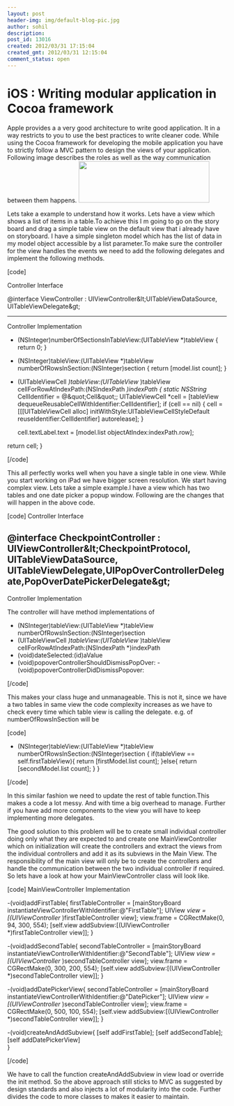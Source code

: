 ```yaml
---
layout: post
header-img: img/default-blog-pic.jpg
author: sohil
description: 
post_id: 13016
created: 2012/03/31 17:15:04
created_gmt: 2012/03/31 12:15:04
comment_status: open
---
```


# iOS : Writing modular application in Cocoa framework

<p>Apple provides a a very good architecture to write good application. It in a way restricts to you to use the best practices to write cleaner code. While using the Cocoa framework for developing the mobile application you have to strictly follow a MVC pattern to design the views of your application. Following image describes the roles as well as the way communication between them happens.
<!--more-->
<a href="http://xebee.xebia.in/wp-content/uploads/2012/03/Screen-Shot-2012-03-31-at-3.58.26-PM.png"><img src="http://xebee.xebia.in/wp-content/uploads/2012/03/Screen-Shot-2012-03-31-at-3.58.26-PM-300x95.png" alt="" title="Screen Shot 2012-03-31 at 3.58.26 PM" width="300" height="95" class="alignnone size-medium wp-image-13031" /></a>
</br>
<p>Lets take a example to understand how it works. Lets have a view which shows a list of items in a table.To achieve this I m going to go on the story board  and drag a simple table view on the default view that i already have on storyboard. I  have a simple singleton model which has the list of data in my model object accessible by a list parameter.To make sure the controller for the view handles the events we need to add the following delegates  and implement the following methods.</p></p>
<p>[code]</p>
<p>Controller Interface</p>
<p>@interface ViewController : UIViewController&amp;lt;UITableViewDataSource, UITableViewDelegate&amp;gt;</p>
<hr />
<p>Controller Implementation</p>
<ul>
<li>
<p>(NSInteger)numberOfSectionsInTableView:(UITableView *)tableView
{
    return 0;
}</p>
</li>
<li>
<p>(NSInteger)tableView:(UITableView *)tableView numberOfRowsInSection:(NSInteger)section
{
     return [model.list count];
}</p>
</li>
<li>
<p>(UITableViewCell <em>)tableView:(UITableView </em>)tableView cellForRowAtIndexPath:(NSIndexPath <em>)indexPath
{
    static NSString </em>CellIdentifier = @&amp;quot;Cell&amp;quot;;
    UITableViewCell *cell = [tableView dequeueReusableCellWithIdentifier:CellIdentifier];
    if (cell == nil) {
        cell = [[[UITableViewCell alloc] initWithStyle:UITableViewCellStyleDefault reuseIdentifier:CellIdentifier] autorelease];
    }</p>
<p>cell.textLabel.text = [model.list objectAtIndex:indexPath.row];</p>
</li>
</ul>
<p>return cell;
}</p>
<p>[/code]</p>
<p>This all perfectly works well when you have a single table in one view. While you start working on iPad we have bigger screen resolution. We start having complex view. Lets take a simple example.I have a view which has two tables and one date picker a popup window. Following are the changes that will happen in the above code.</p>
<p>[code]
Controller Interface</p>
<h2>@interface CheckpointController : UIViewController&amp;lt;CheckpointProtocol, UITableViewDataSource, UITableViewDelegate,UIPopOverControllerDelegate,PopOverDatePickerDelegate&amp;gt;</h2>
<p>Controller Implementation</p>
<p>The controller will have method implementations of</p>
<ul>
<li>(NSInteger)tableView:(UITableView *)tableView numberOfRowsInSection:(NSInteger)section</li>
<li>(UITableViewCell <em>)tableView:(UITableView </em>)tableView cellForRowAtIndexPath:(NSIndexPath *)indexPath</li>
<li>(void)dateSelected:(id)aValue</li>
<li>(void)popoverControllerShouldDismissPopOver:
 -(void)popoverControllerDidDismissPopover:</li>
</ul>
<p>[/code]</p>
<p>This makes your class huge and unmanageable. This is not it, since we have a two tables in same view the code complexity increases as we have to check every time which table view is calling the delegate. e.g. of numberOfRowsInSection will be</p>
<p>[code]</p>
<ul>
<li>(NSInteger)tableView:(UITableView *)tableView numberOfRowsInSection:(NSInteger)section
{
    if(tableView == self.firstTableView){
        return [firstModel.list count];
    }else{
        return [secondModel.list count];
    }
}</li>
</ul>
<p>[/code]</p>
<p>In this similar fashion we need to update the rest of table function.This makes a code a lot messy. And with time a big overhead to manage. Further if you have add more components to the view you will have to keep implementing more delegates.</p>
<p>The good solution to this problem will be to create small individual controller doing only what they are expected to and create one MainViewController which on initialization will create the controllers and extract the views from the individual controllers and add it as its subviews in the Main View. The responsibility of the main view will only be to create the controllers and handle the communication between the two individual controller if required. So lets have a look at how your MainViewController class will look like.</p>
<p>[code]
MainViewController Implementation</p>
<p>-(void)addFirstTable{
    firstTableController = [mainStoryBoard instantiateViewControllerWithIdentifier:@&quot;FirstTable&quot;];
    UIView<em> view = [(UIViewController </em>)firstTableController view];
    view.frame = CGRectMake(0, 94, 300, 554);
    [self.view addSubview:[(UIViewController *)firstTableController view]];
}</p>
<p>-(void)addSecondTable{
    secondTableController = [mainStoryBoard instantiateViewControllerWithIdentifier:@&quot;SecondTable&quot;];
    UIView<em> view = [(UIViewController </em>)secondTableController view];
    view.frame = CGRectMake(0, 300, 200, 554);
    [self.view addSubview:[(UIViewController *)secondTableController view]];
}</p>
<p>-(void)addDatePickerView{
    secondTableController = [mainStoryBoard instantiateViewControllerWithIdentifier:@&quot;DatePicker&quot;];
    UIView<em> view = [(UIViewController </em>)secondTableController view];
    view.frame = CGRectMake(0, 500, 100, 554);
    [self.view addSubview:[(UIViewController *)secondTableController view]];
}</p>
<p>-(void)createAndAddSubview{
    [self addFirstTable];
    [self addSecondTable];
    [self addDatePickerView]  <br />
}</p>
<p>[/code]</p>
<p>We have to call the function createAndAddSubview in view load or override the init method. So the above approach still sticks to MVC as suggested by design standards and also injects a lot of modularity into the code. Further divides the code to more classes to makes it easier to maintain.</p>